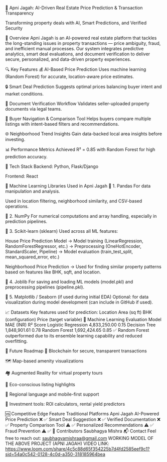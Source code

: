 🏡 Apni Jagah: AI-Driven Real Estate Price Prediction & Transaction Transparency

Transforming property deals with AI, Smart Predictions, and Verified Security

🚀 Overview
Apni Jagah is an AI-powered real estate platform that tackles the long-standing issues in property transactions — price ambiguity, fraud, and inefficient manual processes. Our system integrates predictive analytics, smart deal evaluations, and document verification to deliver secure, personalized, and data-driven property experiences.

🔍 Key Features
💰 AI-Based Price Prediction
Uses machine learning (Random Forest) for accurate, location-aware price estimates.

🔒 Smart Deal Prediction
Suggests optimal prices balancing buyer intent and market conditions.

📄 Document Verification Workflow
Validates seller-uploaded property documents via legal teams.

🤝 Buyer Navigation & Comparison Tool
Helps buyers compare multiple listings with intent-based filters and recommendations.

🌐 Neighborhood Trend Insights
Gain data-backed local area insights before investing.

📊 Performance Metrics
Achieved R² = 0.85 with Random Forest for high prediction accuracy.

🧠 Tech Stack
Backend: Python, Flask/Django

Frontend: React

🧠 Machine Learning Libraries Used in Apni Jagah
📌 1. Pandas
For data manipulation and analysis.

Used in location filtering, neighborhood similarity, and CSV-based operations.

📌 2. NumPy
For numerical computations and array handling, especially in prediction pipelines.

📌 3. Scikit-learn (sklearn)
Used across all ML features:

House Price Prediction Model
→ Model training (LinearRegression, RandomForestRegressor, etc.)
→ Preprocessing (OneHotEncoder, StandardScaler, Pipeline)
→ Model evaluation (train_test_split, mean_squared_error, etc.)

Neighborhood Price Prediction
→ Used for finding similar property patterns based on features like BHK, sqft, and location.

📌 4. Joblib
For saving and loading ML models (model.pkl) and preprocessing pipelines (pipeline.pkl).

📌 5. Matplotlib / Seaborn (if used during initial EDA)
Optional: for data visualization during model development (can include in GitHub if used).

📈 Datasets
Key features used for prediction:
Location
Area (sq ft)
BHK (configuration)
Price (target variable)
🔬 Machine Learning Evaluation
Model	MAE (INR)	R² Score
Logistic Regression	4,833,250.00	0.15
Decision Tree	1,848,901.61	0.78
Random Forest	1,692,424.65	0.85
✅ Random Forest outperformed due to its ensemble learning capability and reduced overfitting.

📌 Future Roadmap
🔗 Blockchain for secure, transparent transactions

🗺️ Map-based amenity visualizations

🏘️ Augmented Reality for virtual property tours

🌿 Eco-conscious listing highlights

📱 Regional language and mobile-first support

💼 Investment tools: ROI calculators, rental yield predictors

🆚 Competitive Edge
Feature	Traditional Platforms	Apni Jagah
AI-Powered Price Prediction	❌	✅
Smart Deal Suggestion	❌	✅
Verified Documentation	❌	✅
Property Comparison Tool	⚠️	✅
Personalized Recommendations	⚠️	✅
Fraud Prevention	⚠️	✅
🙌 Contributors
Saubhagya Mishra
📬 Contact
Feel free to reach out:
saubhagyamishraa@gmail.com
WORKING MODEL OF THE ABOVE PROJECT (APNI JAGAH)
VIDEO LINK: https://www.loom.com/share/4c5c88d65f354225b7d4fd2585eef9c1?sid=54a0c542-0128-4c0d-a350-318185964bea
